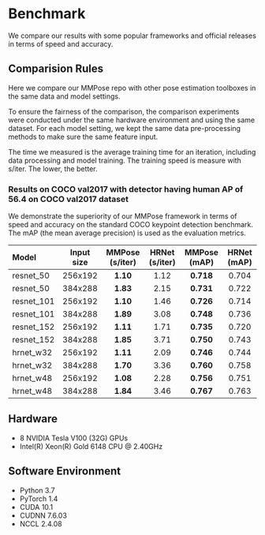 # Benchmark

We compare our results with some popular frameworks and official releases in terms of speed and accuracy.

## Comparision Rules

Here we compare our MMPose repo with other pose estimation toolboxes in the same data and model settings.

To ensure the fairness of the comparison, the comparison experiments were conducted under the same hardware environment and using the same dataset.
For each model setting, we kept the same data pre-processing methods to make sure the same feature input.

The time we measured is the average training time for an iteration, including data processing and model training.
The training speed is measure with s/iter. The lower, the better.

### Results on COCO val2017 with detector having human AP of 56.4 on COCO val2017 dataset

We demonstrate the superiority of our MMPose framework in terms of speed and accuracy on the standard COCO keypoint detection benchmark.
The mAP (the mean average precision) is used as the evaluation metrics.

| Model | Input size| MMPose (s/iter) | HRNet (s/iter) | MMPose (mAP) | HRNet (mAP) |
| :--- | :---------------: | :---------------: |:--------------------: | :----------------------------: | :-----------------: |
| resnet_50  | 256x192  | **1.10** | 1.12 | **0.718** | 0.704 |
| resnet_50  | 384x288  | **1.83** | 2.15 | **0.731** | 0.722 |
| resnet_101 | 256x192  | **1.10** | 1.46 | **0.726** | 0.714 |
| resnet_101 | 384x288  | **1.89** | 3.08 | **0.748** | 0.736 |
| resnet_152 | 256x192  | **1.11** | 1.71 | **0.735** | 0.720 |
| resnet_152 | 384x288  | **1.85** | 3.71 | **0.750** | 0.743 |
| hrnet_w32  | 256x192  | **1.11** | 2.09 | **0.746** | 0.744 |
| hrnet_w32  | 384x288  | **1.70** | 3.36 | **0.760** | 0.758 |
| hrnet_w48  | 256x192  | **1.08** | 2.28 | **0.756** | 0.751 |
| hrnet_w48  | 384x288  | **1.84** | 3.46 | **0.767** | 0.763 |


## Hardware

- 8 NVIDIA Tesla V100 (32G) GPUs
- Intel(R) Xeon(R) Gold 6148 CPU @ 2.40GHz

## Software Environment

- Python 3.7
- PyTorch 1.4
- CUDA 10.1
- CUDNN 7.6.03
- NCCL 2.4.08

